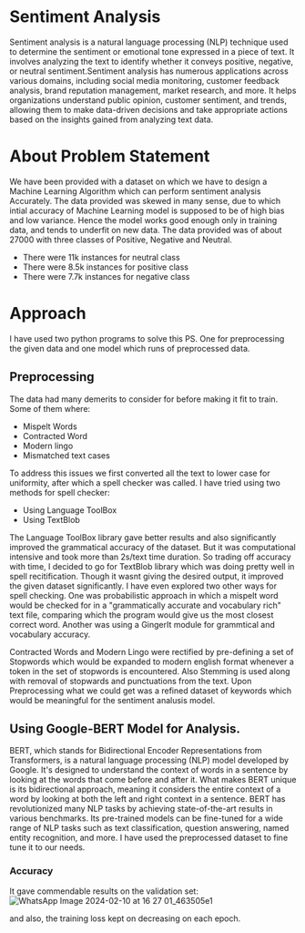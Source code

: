 # Sentiment Analysis
  Sentiment analysis is a natural language processing (NLP) technique used to determine the sentiment or emotional tone expressed in a piece of text. It involves     analyzing the text to identify whether it conveys positive, negative, or neutral sentiment.Sentiment analysis has numerous applications across various domains, including social media monitoring, customer feedback analysis, brand reputation management, market research, and more. It helps organizations understand public opinion, customer sentiment, and trends, allowing them to make data-driven decisions and take appropriate actions based on the insights gained from analyzing text data.

# About Problem Statement
We have been provided with a dataset on which we have to design a Machine Learning Algorithm which can perform sentiment analysis Accurately. The data provided was skewed in many sense, due to which intial accuracy of Machine Learning model is supposed to be of high bias and low variance. Hence the model works good enough only in training data, and tends to underfit on new data. The data provided was of about 27000 with three classes of Positive, Negative and Neutral.

* There were 11k instances for neutral class
* There were 8.5k instances for positive class
* There were 7.7k instances for negative class

# Approach
I have used two python programs to solve this PS. One for preprocessing the given data and one model which runs of preprocessed data.

## Preprocessing
The data had many demerits to consider for before making it fit to train. Some of them where:
* Mispelt Words
* Contracted Word
* Modern lingo
* Mismatched text cases

To address this issues we first converted all the text to lower case for uniformity, after which a spell checker was called. I have tried using two methods for spell checker:
* Using Language ToolBox
* Using TextBlob

The Language ToolBox library gave better results and also significantly improved the grammatical accuracy of the dataset. But it was computational intensive and took more than 2s/text time duration. So trading off accuracy with time, I decided to go for TextBlob library which was doing pretty well in spell recitification. Though it wasnt giving the desired output, it improved the given dataset significantly. I have even explored two other ways for spell checking. One was probabilistic approach in which a mispelt word would be checked for in a "grammatically accurate and vocabulary rich" text file, comparing which the program would give us the most closest correct word. Another was using a GingerIt module for grammtical and vocabulary accuracy.

Contracted Words and Modern Lingo were rectified by pre-defining a set of Stopwords which would be expanded to modern english format whenever a token in the set of stopwords is encountered. Also Stemming is used along with removal of stopwards and punctuations from the text. Upon Preprocessing what we could get was a refined dataset of keywords which would be meaningful for the sentiment analusis model.

## Using Google-BERT Model for Analysis.
BERT, which stands for Bidirectional Encoder Representations from Transformers, is a natural language processing (NLP) model developed by Google. It's designed to understand the context of words in a sentence by looking at the words that come before and after it. What makes BERT unique is its bidirectional approach, meaning it considers the entire context of a word by looking at both the left and right context in a sentence. BERT has revolutionized many NLP tasks by achieving state-of-the-art results in various benchmarks. Its pre-trained models can be fine-tuned for a wide range of NLP tasks such as text classification, question answering, named entity recognition, and more. I have used the preprocessed dataset to fine tune it to our needs.

### Accuracy

It gave commendable results on the validation set:
![WhatsApp Image 2024-02-10 at 16 27 01_463505e1](https://github.com/InnovatorIIT/GDSC/assets/151830380/3392c9bc-af6a-451f-b504-8516d90463b2)

and also, the training loss kept on decreasing on each epoch.



  

